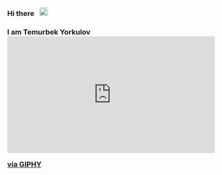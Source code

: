 ### Hi there &nbsp; <img src="https://media.giphy.com/media/hSWLUec2syFY0uJ4rh/giphy.gif" width="20px">
### I am Temurbek Yorkulov <iframe src="https://giphy.com/embed/El6Gechhtpr9TDroVZ" width="480" height="270" frameBorder="0" class="giphy-embed" allowFullScreen></iframe><p><a href="https://giphy.com/gifs/iamjosephroyal-raise-hand-raising-El6Gechhtpr9TDroVZ">via GIPHY</a></p>
<!--
**Temur1918/Temur1918** is a ✨ _special_ ✨ repository because its `README.md` (this file) appears on your GitHub profile.

Here are some ideas to get you started:

- 🔭 I’m currently working on ...
- 🌱 I’m currently learning ...
- 👯 I’m looking to collaborate on ...
- 🤔 I’m looking for help with ...
- 💬 Ask me about ...
- 📫 How to reach me: ...
- 😄 Pronouns: ...
- ⚡ Fun fact: ...
-->
